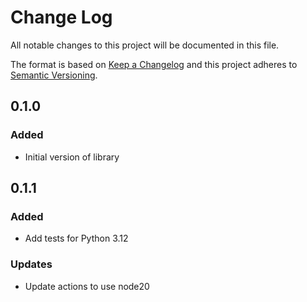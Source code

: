 # Change Log

All notable changes to this project will be documented in this file.

The format is based on [Keep a Changelog](http://keepachangelog.com/)
and this project adheres to [Semantic Versioning](http://semver.org/).

## 0.1.0

### Added

- Initial version of library

## 0.1.1

### Added

- Add tests for Python 3.12

### Updates

- Update actions to use node20
